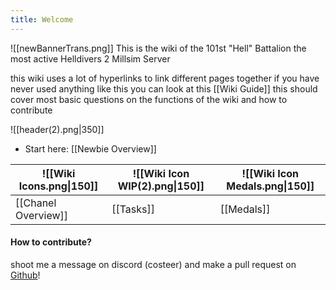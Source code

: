 ```yaml
---
title: Welcome
---
```


![[newBannerTrans.png]]
This is the wiki of the 101st "Hell" Battalion the most active Helldivers 2 Millsim Server

this wiki uses a lot of hyperlinks to link different pages together if you have never used anything like this you can look at this [[Wiki Guide]] this should cover most basic questions on the functions of the wiki and how to contribute 

![[header(2).png|350]]
- Start here: [[Newbie Overview]]


| ![[Wiki Icons.png\|150]] | ![[Wiki Icon WIP(2).png\|150]] | ![[Wiki Icon Medals.png\|150]] |
| ------------------------ | ------------------------------ | ------------------------------ |
| [[Chanel Overview]]      | [[Tasks]]                      | [[Medals]]                     |

#### How to contribute?
shoot me a message on discord (costeer) and make a pull request on [Github](https://github.com/Costeer/101st-Wiki)! 


